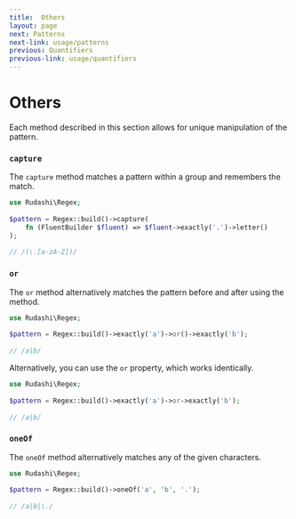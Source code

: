 ```yaml
---
title:  Others
layout: page
next: Patterns
next-link: usage/patterns
previous: Quantifiers
previous-link: usage/quantifiers
---
```


# Others

Each method described in this section allows for unique manipulation of the pattern.

### `capture`

The `capture` method matches a pattern within a group and remembers the match.

```php
use Rudashi\Regex;
 
$pattern = Regex::build()->capture(
    fn (FluentBuilder $fluent) => $fluent->exactly('.')->letter()
);
 
// /(\.[a-zA-Z])/
```

### `or`

The `or` method alternatively matches the pattern before and after using the method.

```php
use Rudashi\Regex;
 
$pattern = Regex::build()->exactly('a')->or()->exactly('b');
 
// /a|b/
```

Alternatively, you can use the `or` property, which works identically.

```php
use Rudashi\Regex;
 
$pattern = Regex::build()->exactly('a')->or->exactly('b');
 
// /a|b/
```

### `oneOf`

The `oneOf` method alternatively matches any of the given characters.

```php
use Rudashi\Regex;
 
$pattern = Regex::build()->oneOf('a', 'b', '.');
 
// /a|b|\./
```
